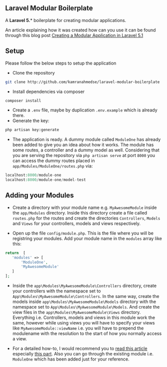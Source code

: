 ## Laravel Modular Boilerplate

A **Laravel 5.*** boilerplate for creating modular applications. 

An article explaining how it was created how can you use it can be found through this blog post [Creating a Modular Application in Laravel 5.1](http://kamranahmed.info/blog/2015/12/03/creating-a-modular-application-in-laravel/)

## Setup
Please follow the below steps to setup the application

- Clone the repository 

```bash
git clone http://github.com/kamranahmedse/laravel-modular-boilerplate
```

- Install dependencies via composer

```bash
composer install
```
- Create a `.env` file, maybe by duplication `.env.example` which is already there.
- Generate the key:
```bash
php artisan key:generate
```

- The application is ready. A dummy module called `ModuleOne` has already been added to give you an idea about how it works. The module has some routes, a controller and a dummy model as well. Considering that you are serving the repository via `php artisan serve` at port `8000` you can access the dummy routes placed in `app/Modules/ModuleOne/routes.php` via:

```php
localhost:8000/module-one
localhost:8000/module-one/model-test
``` 

## Adding your Modules
- Create a directory with your module name e.g. `MyAwesomeModule` inside the `app/Modules` directory. Inside this directory create a file called `routes.php` for the routes and create the directories `Controllers`, `Models` and `Views` for your controllers, models and views respectively.

- Open up the file `config/module.php`. This is the file where you will be registring your modules. Add your module name in the `modules` array like this:

```php
return  [
   'modules' => [
       'ModuleOne',
       'MyAwesomeModule'
   ]
];
```

- Inside the `app\Modules\MyAwesomeModule\Controllers` directory, create your controllers with the namespace set to `App\Modules\MyAwesomeModule\Controllers`. In the same way, create the models inside `app\Modules\MyAwesomeModule\Models` directory with the namespace set to `App\Modules\MyAwesomeModule\Models`. And create the view files in the `app\Modules\MyAwesomeModule\Views` directory. Everything i.e. Controllers, models and views in this module work the same, however while using views you will have to specify your views like `MyAwesomeModule::viewName` i.e. you will have to prepend the modulename with the resolution to the start of how you normally access a view.

- For a detailed how-to, I would recommend you to [read this article](http://kamranahmed.info/blog/2015/12/03/creating-a-modular-application-in-laravel/) especially [this part](http://kamranahmed.info/blog/2015/12/03/creating-a-modular-application-in-laravel/#adding-modules). Also you can go through the existing module i.e. `ModuleOne` which has been added just for your reference.



